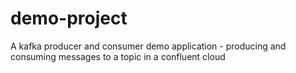 # demo-project
A kafka producer and consumer demo application - producing and consuming messages to a topic in a confluent cloud
